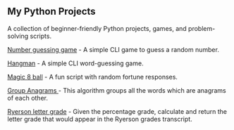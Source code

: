 ## My Python Projects

A collection of beginner-friendly Python projects, games, and problem-solving scripts.


[Number guessing game](https://github.com/sapan322/my_python_projects/tree/main/Number%20guessing%20game) - A simple CLI game to guess a random number.

[Hangman](https://github.com/sapan322/my_python_projects/tree/main/Hangman) - A simple CLI word-guessing game.

[Magic 8 ball](https://github.com/sapan322/my_python_projects/tree/main/Magic%208%20ball) - A fun script with random fortune responses.

[Group Anagrams
](https://github.com/sapan322/my_python_projects/tree/main/Group%20Anagrams) - This algorithm groups all the words which are anagrams of each other.

[Ryerson letter grade](https://github.com/sapan322/my_python_projects/tree/main/Ryerson%20letter%20grade) - Given the percentage grade, calculate and return the letter grade that would appear in the Ryerson grades transcript.
